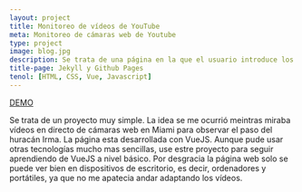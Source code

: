 ```yaml
---
layout: project
title: Monitoreo de vídeos de YouTube
meta: Monitoreo de cámaras web de Youtube
type: project
image: blog.jpg
description: Se trata de una página en la que el usuario introduce los enlaces a vídeos de cámaras web o de cualquier otro tipo en Youtube, para poder visualizarlos todos a la vez 
title-page: Jekyll y Github Pages 
tenol: [HTML, CSS, Vue, Javascript]
---
```


<a href="https://frostqui.github.io/monitoring" class="waves-effect waves-light btn">DEMO</a>


Se trata de un proyecto muy simple. La idea se me ocurrió meintras miraba vídeos en directo de cámaras web en Miami para observar el paso del huracán Irma. La página esta desarrollada con VueJS. Aunque pude usar otras tecnologías mucho mas sencillas, use estre proyecto para seguir aprendiendo de VueJS a nivel básico. Por desgracia la página web solo se puede ver bien en dispositivos de escritorio, es decir, ordenadores y portátiles, ya que no me apatecia andar adaptando los vídeos. 


